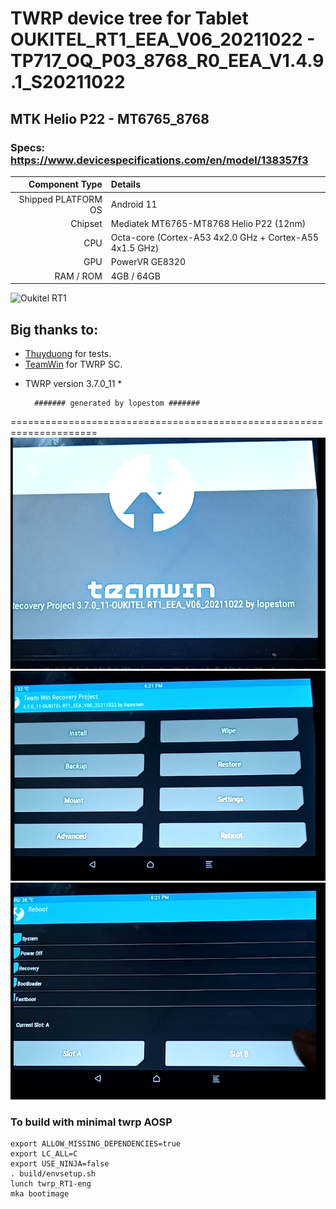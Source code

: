 # TWRP device tree for Tablet OUKITEL_RT1_EEA_V06_20211022 - TP717_OQ_P03_8768_R0_EEA_V1.4.9.1_S20211022 

## MTK Helio P22 - MT6765_8768



### Specs: https://www.devicespecifications.com/en/model/138357f3
Component Type | Details
-------:|:-------------------------
Shipped PLATFORM OS	 |  Android 11
Chipset	     |  Mediatek MT6765-MT8768 Helio P22 (12nm)
CPU	         |  Octa-core (Cortex-A53 4x2.0 GHz + Cortex-A55 4x1.5 GHz)
GPU	         |  PowerVR GE8320
RAM / ROM	         |  4GB / 64GB

![Oukitel RT1](https://cdn-files.kimovil.com/default/0006/65/thumb_564962_default_big.jpg)

## Big thanks to:
- [Thuyduong](https://4pda.to/forum/index.php?showuser=6521883) for tests.
- [TeamWin](https://github.com/TeamWin) for TWRP SC.
* TWRP version 3.7.0_11 *

        ####### generated by lopestom #######
===================================================================== 
![TWRP Inicial](https://github.com/lopestom/twrp_device_oukitel_RT1/blob/android-11/pictures/ksnip_20230115-173736.png)
![TWRP Menu](https://github.com/lopestom/twrp_device_oukitel_RT1/blob/android-11/pictures/ksnip_20230115-173509.png)
![TWRP Reboot](https://github.com/lopestom/twrp_device_oukitel_RT1/blob/android-11/pictures/ksnip_20230115-173615.png)

### To build with minimal twrp AOSP
```
export ALLOW_MISSING_DEPENDENCIES=true
export LC_ALL=C
export USE_NINJA=false
. build/envsetup.sh
lunch twrp_RT1-eng
mka bootimage
```

